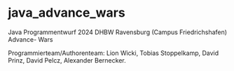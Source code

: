 # java_advance_wars

Java Programmentwurf 2024 DHBW Ravensburg (Campus Friedrichshafen) Advance- Wars

Programmierteam/Authorenteam: Lion Wicki, Tobias Stoppelkamp, David Prinz, David Pelcz, Alexander Bernecker.
